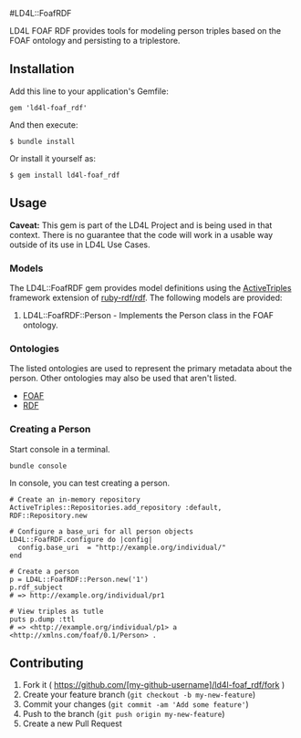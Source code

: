 #LD4L::FoafRDF

LD4L FOAF RDF provides tools for modeling person triples based on the FOAF ontology and persisting to a triplestore.

## Installation

Add this line to your application's Gemfile:

    gem 'ld4l-foaf_rdf'

And then execute:

    $ bundle install

Or install it yourself as:

    $ gem install ld4l-foaf_rdf

## Usage

**Caveat:** This gem is part of the LD4L Project and is being used in that context.  There is no guarantee that the 
code will work in a usable way outside of its use in LD4L Use Cases.

### Models

The LD4L::FoafRDF gem provides model definitions using the 
[ActiveTriples](https://github.com/no-reply/ActiveTriples) framework extension of 
[ruby-rdf/rdf](https://github.com/ruby-rdf/rdf).  The following models are provided:

1. LD4L::FoafRDF::Person - Implements the Person class in the FOAF ontology.

### Ontologies

The listed ontologies are used to represent the primary metadata about the person.
Other ontologies may also be used that aren't listed.
 
* [FOAF](http://xmlns.com/foaf/spec/)
* [RDF](http://www.w3.org/TR/rdf-syntax-grammar/)


### Creating a Person

Start console in a terminal.
```
bundle console
```

In console, you can test creating a person.
```
# Create an in-memory repository
ActiveTriples::Repositories.add_repository :default, RDF::Repository.new

# Configure a base_uri for all person objects
LD4L::FoafRDF.configure do |config|
  config.base_uri  = "http://example.org/individual/"
end

# Create a person
p = LD4L::FoafRDF::Person.new('1')
p.rdf_subject
# => http://example.org/individual/pr1

# View triples as tutle
puts p.dump :ttl
# => <http://example.org/individual/p1> a <http://xmlns.com/foaf/0.1/Person> .
```

## Contributing

1. Fork it ( https://github.com/[my-github-username]/ld4l-foaf_rdf/fork )
2. Create your feature branch (`git checkout -b my-new-feature`)
3. Commit your changes (`git commit -am 'Add some feature'`)
4. Push to the branch (`git push origin my-new-feature`)
5. Create a new Pull Request
